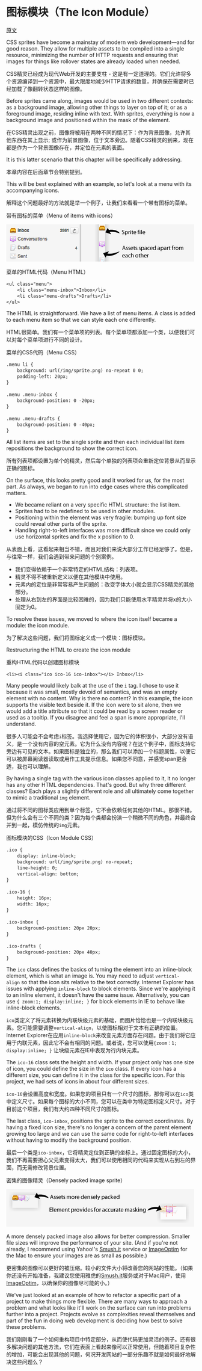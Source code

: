 # 图标模块（The Icon Module）

[原文](https://smacss.com/book/icon-module)

CSS sprites have become a mainstay of modern web development—and for good reason. They allow for multiple assets to be compiled into a single resource, minimizing the number of HTTP requests and ensuring that images for things like rollover states are already loaded when needed.

CSS精灵已经成为现代Web开发的主要支柱 - 这是有一定道理的。它们允许将多个资源编译到一个资源中，最大限度地减少HTTP请求的数量，并确保在需要时已经加载了像翻转状态这样的图像。

Before sprites came along, images would be used in two different contexts: as a background image, allowing other things to layer on top of it; or as a foreground image, residing inline with text. With sprites, everything is now a background image and positioned within the mask of the element.

在CSS精灵出现之前，图像将被用在两种不同的情况下：作为背景图像，允许其他东西在其上显示; 或作为前景图像，位于文本旁边。随着CSS精灵的到来，现在都是作为一个背景图像存在，并定位在元素的表面。

It is this latter scenario that this chapter will be specifically addressing.

本章内容在后面章节会特别提到。

This will be best explained with an example, so let's look at a menu with its accompanying icons.

解释这个问题最好的方法就是举一个例子，让我们来看看一个带有图标的菜单。

带有图标的菜单（Menu of items with icons）

![a list of menu items with icons next to each one](media/icon-menu.png)

菜单的HTML代码（Menu HTML）

```
<ul class="menu">
    <li class="menu-inbox">Inbox</li>
    <li class="menu-drafts">Drafts</li>
</ul> 
```

The HTML is straightforward. We have a list of menu items. A class is added to each menu item so that we can style each one differently.

HTML很简单。我们有一个菜单项的列表。每个菜单项都添加一个类，以便我们可以对每个菜单项进行不同的设计。

菜单的CSS代码（Menu CSS）

```
.menu li {
    background: url(/img/sprite.png) no-repeat 0 0;
    padding-left: 20px;
}

.menu .menu-inbox {
    background-position: 0 -20px;
}

.menu .menu-drafts {
    background-position: 0 -40px;
}

```

All list items are set to the single sprite and then each individual list item repositions the background to show the correct icon.

所有列表项都设置为单个的精灵，然后每个单独的列表项会重新定位背景从而显示正确的图标。

On the surface, this looks pretty good and it worked for us, for the most part. As always, we began to run into edge cases where this complicated matters.

* We became reliant on a very specific HTML structure: the list item.
* Sprites had to be redefined to be used in other modules.
* Positioning within the element was very fragile: bumping up font size could reveal other parts of the sprite.
* Handling right-to-left interfaces was more difficult since we could only use horizontal sprites and fix the x position to 0.

从表面上看，这看起来相当不错，而且对我们来说大部分工作已经足够了。但是，与往常一样，我们会遇到带来问题的个别案例。

* 我们变得依赖于一个非常特定的HTML结构：列表项。
* 精灵不得不被重新定义以便在其他模块中使用。
* 元素内的定位是非常容易产生问题的：改变字体大小就会显示CSS精灵的其他部分。
* 处理从右到左的界面是比较困难的，因为我们只能使用水平精灵并将x的大小固定为0。

To resolve these issues, we moved to where the icon itself became a module: the icon module.

为了解决这些问题，我们将图标定义成一个模块：图标模块。

Restructuring the HTML to create the icon module

重构HTML代码以创建图标模块

```
<li><i class="ico ico-16 ico-inbox"></i> Inbox</li> 
```

Many people would likely balk at the use of the `i` tag. I chose to use it because it was small, mostly devoid of semantics, and was an empty element with no content. Why is there no content? In this example, the icon supports the visible text beside it. If the icon were to sit alone, then we would add a title attribute so that it could be read by a screen reader or used as a tooltip. If you disagree and feel a span is more appropriate, I'll understand.

很多人可能会不会考虑`i`标签。我选择使用它，因为它的体积很小，大部分没有语义，是一个没有内容的空元素。它为什么没有内容呢？在这个例子中，图标支持它旁边有可见的文本。如果图标是独立的，那么我们可以添加一个标题属性，以便它可以被屏幕阅读器读取或用作工具提示信息。如果您不同意，并感觉span更合适，我也可以理解。

By having a single tag with the various icon classes applied to it, it no longer has any other HTML dependencies. That's good. But why three different classes? Each plays a slightly different role and all ultimately come together to mimic a traditional `img` element.

通过将不同的图标类应用到单个标签，它不会依赖任何其他的HTML。那很不错。但为什么会有三个不同的类？因为每个类都会扮演一个稍微不同的角色，并最终合并到一起，模仿传统的`img`元素。

图标模块的CSS（Icon Module CSS）

```
.ico {
    display: inline-block;
    background: url(/img/sprite.png) no-repeat;
    line-height: 0;
    vertical-align: bottom;
}

.ico-16 {
    height: 16px;
    width: 16px;
}

.ico-inbox {
    background-position: 20px 20px;
}

.ico-drafts {
    background-position: 20px 40px;
}

```

The `ico` class defines the basics of turning the element into an inline-block element, which is what an image is. You may need to adjust `vertical-align` so that the icon sits relative to the text correctly. Internet Explorer has issues with applying `inline-block` to block elements. Since we're applying it to an inline element, it doesn't have the same issue. Alternatively, you can use `{ zoom:1; display:inline; }` for block elements in IE to behave like inline-block elements.

`ico`类定义了将元素转换为内联块级元素的基础，而图片恰恰也是一个内联块级元素。您可能需要调整`vertical-align`，以使图标相对于文本有正确的位置。Internet Explorer在应用`inline-block`来改变元素方面存在问题。由于我们将它应用于内联元素，因此它不会有相同的问题。或者说，您可以使用`{zoom：1; display:inline; }` 让块级元素在IE中表现为行内块元素。

The `ico-16` class sets the height and width. If your project only has one size of icon, you could define the size in the `ico` class. If every icon has a different size, you can define it in the class for the specific icon. For this project, we had sets of icons in about four different sizes.

`ico-16`会设置高度和宽度。如果您的项目只有一个尺寸的图标，那你可以在`ico`类中定义尺寸。如果每个图标的大小不同，您可以在类中为特定图标定义尺寸。对于目前这个项目，我们有大约四种不同尺寸的图标。

The last class, `ico-inbox`, positions the sprite to the correct coordinates. By having a fixed icon size, there's no longer a concern of the parent element growing too large and we can use the same code for right-to-left interfaces without having to modify the background position.

最后一个类是`ico-inbox`，它将精灵定位到正确的坐标上。通过固定图标的大小，我们不再需要担心父元素变得太大，我们可以使用相同的代码来实现从右到左的界面，而无需修改背景位置。

密集的图像精灵（Densely packed image sprite）

![Icon module allows for densely packed sprites with more accurate masking.](media/icon-menu2.png)

A more densely packed image also allows for better compression. Smaller file sizes will improve the performance of your site. (And if you're not already, I recommend using Yahoo!'s [Smush.it](http://www.smushit.com/ysmush.it/) service or [ImageOptim](http://imageoptim.pornel.net/) for the Mac to ensure your images are as small as possible.)

更密集的图像可以更好的被压缩。较小的文件大小将改善您的网站的性能。（如果你还没有开始准备，我建议您使用雅虎的[Smush.it](http://www.smushit.com/ysmush.it/)服务或对于Mac用户，使用[ImageOptim](http://imageoptim.pornel.net/)，以确保你的图像尽可能的小。）

We've just looked at an example of how to refactor a specific part of a project to make things more flexible. There are many ways to approach a problem and what looks like it'll work on the surface can run into problems further into a project. Projects evolve as complexities reveal themselves and part of the fun in doing web development is deciding how best to solve these problems.

我们刚刚看了一个如何重构项目中特定部分，从而使代码更加灵活的例子。还有很多解决问题的其他方法，它们在表面上看起来像可以正常使用，但随着项目复杂性的增加，可能会出现其他的问题，何况开发网站的一部分乐趣不就是如何最好地解决这些问题么？
